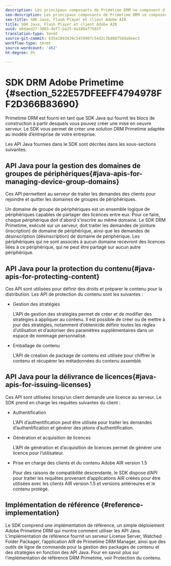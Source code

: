 ```yaml
---
description: Les principaux composants de Primetime DRM se composent d’un SDK Java et des environnements d’exécution du client Flash Player et Adobe AIR.
seo-description: Les principaux composants de Primetime DRM se composent d’un SDK Java et des environnements d’exécution du client Flash Player et Adobe AIR.
seo-title: SDK Java, Flash Player et client Adobe AIR
title: SDK Java, Flash Player et client Adobe AIR
uuid: e6daed27-3803-4ef7-ba25-4a180af7502f
translation-type: tm+mt
source-git-commit: 635e2893439c5459907c54d2c3bd86f58da0eec5
workflow-type: tm+mt
source-wordcount: '462'
ht-degree: 0%

---
```



# SDK DRM Adobe Primetime {#section_522E57DFEEFF4794978FF2D366B83690}

Primetime DRM est fourni en tant que SDK Java qui fournit les blocs de construction à partir desquels vous pouvez créer une mise en oeuvre serveur. Le SDK vous permet de créer une solution DRM Primetime adaptée au modèle d’entreprise de votre entreprise.

Les API Java fournies dans le SDK sont décrites dans les sous-sections suivantes.

## API Java pour la gestion des domaines de groupes de périphériques{#java-apis-for-managing-device-group-domains}

Ces API permettent au serveur de traiter les demandes des clients pour rejoindre et quitter les domaines de groupes de périphériques.

Un domaine de groupe de périphériques est un ensemble logique de périphériques capables de partager des licences entre eux. Pour ce faire, chaque périphérique doit d&#39;abord s&#39;inscrire au même domaine. Le SDK DRM Primetime, exécuté sur un serveur, doit traiter les demandes de jointure (inscription) de domaine de périphérique, ainsi que les demandes de désinscription (désinscription) de domaine de périphérique. Les périphériques qui ne sont associés à aucun domaine recevront des licences liées à ce périphérique, qui ne peut être partagé sur aucun autre périphérique.

## API Java pour la protection du contenu{#java-apis-for-protecting-content}

Ces API sont utilisées pour définir des droits et préparer le contenu pour la distribution. Les API de protection du contenu sont les suivantes :

* Gestion des stratégies

   L’API de gestion des stratégies permet de créer et de modifier des stratégies à appliquer au contenu. Il est possible de créer ou de mettre à jour des stratégies, notamment d’obtenir/de définir toutes les règles d’utilisation et d’autoriser des paramètres supplémentaires dans un espace de nommage personnalisé.

* Emballage de contenu

   L’API de création de package de contenu est utilisée pour chiffrer le contenu et récupérer les métadonnées du contenu assemblé.

## API Java pour la délivrance de licences{#java-apis-for-issuing-licenses}

Ces API sont utilisées lorsqu’un client demande une licence au serveur. Le SDK prend en charge les requêtes suivantes du client :

* Authentification

   L’API d’authentification peut être utilisée pour traiter les demandes d’authentification et générer des jetons d’authentification.

* Génération et acquisition de licences

   L’API de génération et d’acquisition de licences permet de générer une licence pour l’utilisateur.

* Prise en charge des clients et du contenu Adobe AIR version 1.5

   Pour des raisons de compatibilité descendante, le SDK dispose d’API pour traiter les requêtes provenant d’applications AIR créées pour être utilisées avec les clients AIR version 1.5 et versions antérieures et le contenu protégé.

## Implémentation de référence {#reference-implementation}

Le SDK comprend une implémentation de référence, un simple déploiement Adobe Primetime DRM qui montre comment utiliser les API Java. L’implémentation de référence fournit un serveur License Server, Watched Folder Packager, l’application AIR de Primetime DRM Manager, ainsi que des outils de ligne de commande pour la gestion des packages de contenu et des stratégies en fonction des API Java. Pour en savoir plus sur l’implémentation de référence DRM Primetime, voir Protection du contenu.